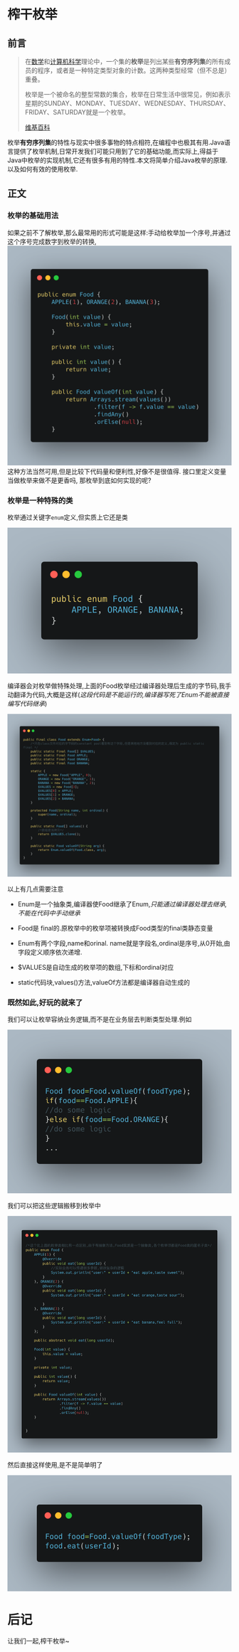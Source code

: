 # 榨干枚举

## 前言

> 在[数学](https://zh.wikipedia.org/wiki/数学)和[计算机科学](https://zh.wikipedia.org/wiki/计算机科学)理论中，一个集的**枚举**是列出某些**有穷序列集**的所有成员的程序，或者是一种特定类型对象的计数。这两种类型经常（但不总是）重叠。
>
> 枚举是一个被命名的整型常数的集合，枚举在日常生活中很常见，例如表示星期的SUNDAY、MONDAY、TUESDAY、WEDNESDAY、THURSDAY、FRIDAY、SATURDAY就是一个枚举。
>
> [维基百科]([https://zh.wikipedia.org/wiki/%E6%9E%9A%E4%B8%BE](https://zh.wikipedia.org/wiki/枚举))

枚举**有穷序列集**的特性与现实中很多事物的特点相符,在编程中也极其有用.Java语言提供了枚举机制,日常开发我们可能只用到了它的基础功能,而实际上,得益于Java中枚举的实现机制,它还有很多有用的特性.本文将简单介绍Java枚举的原理.以及如何有效的使用枚举.

## 正文


### 枚举的基础用法

如果之前不了解枚举,那么最常用的形式可能是这样:手动给枚举加一个序号,并通过这个序号完成数字到枚举的转换,
![](./img/enum-1.png)
这种方法当然可用,但是比较下代码量和便利性,好像不是很值得. 接口里定义变量当做枚举来做不是更香吗, 那枚举到底如何实现的呢?
### 枚举是一种特殊的类

枚举通过关键字`enum`定义,但实质上它还是类

![](./img/enum-2.png)

编译器会对枚举做特殊处理,上面的Food枚举经过编译器处理后生成的字节码,我手动翻译为代码,大概是这样(*这段代码是不能运行的,编译器写死了Enum不能被直接编写代码继承*)

![](./img/enum-3.png)

以上有几点需要注意

* Enum是一个抽象类,编译器使Food继承了Enum,*只能通过编译器处理去继承,不能在代码中手动继承*

* Food是 final的.原枚举中的枚举项被转换成Food类型的final类静态变量

* Enum有两个字段,name和orinal. name就是字段名,ordinal是序号,从0开始,由字段定义顺序依次递增.

* $VALUES是自动生成的枚举项的数组,下标和ordinal对应

* static代码块,values()方法,valueOf方法都是编译器自动生成的

  


### 既然如此,好玩的就来了
我们可以让枚举容纳业务逻辑,而不是在业务层去判断类型处理.例如

![](./img/enum-4.png)

我们可以把这些逻辑搬移到枚举中

![](./img/enum-5.png)

然后直接这样使用,是不是简单明了

![](./img/enum-6.png)
# 后记

让我们一起,榨干枚举~



